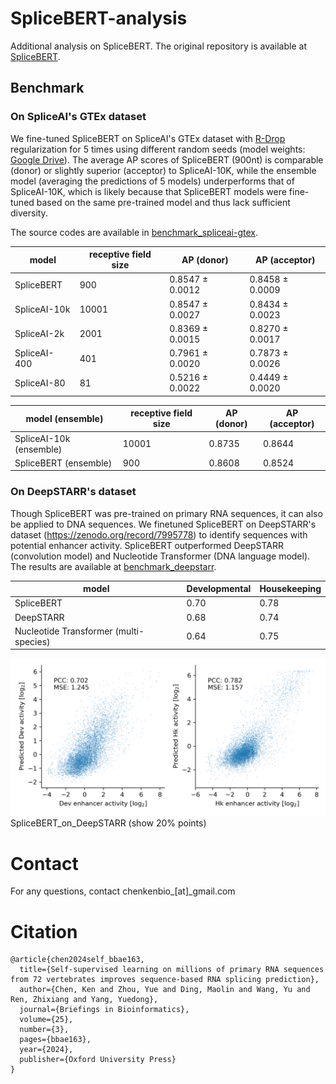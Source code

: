 # SpliceBERT-analysis
Additional analysis on SpliceBERT. 
The original repository is available at [SpliceBERT](https://github.com/biomed-AI/SpliceBERT).


## Benchmark

### On SpliceAI's GTEx dataset

We fine-tuned SpliceBERT on SpliceAI's GTEx dataset with [R-Drop](https://proceedings.neurips.cc/paper/2021/hash/5a66b9200f29ac3fa0ae244cc2a51b39-Abstract.html) regularization for 5 times using different random seeds (model weights: [Google Drive](https://drive.google.com/file/d/1sUrsKbe0HJfLmNxqcNkmZccy835V0UFP/view?usp=sharing)). 
The average AP scores of SpliceBERT (900nt) is comparable (donor) or slightly superior (acceptor) to SpliceAI-10K, 
while the ensemble model (averaging the predictions of 5 models) underperforms that of SpliceAI-10K, 
which is likely because that SpliceBERT models were fine-tuned based on the same pre-trained model and thus lack sufficient diversity.

The source codes are available in [benchmark_spliceai-gtex](./benchmark_spliceai-gtex).

| model | receptive field size | AP (donor) | AP (acceptor) |  
| --- | --- | --- | ---- |  
SpliceBERT  | 900  | 0.8547 $\pm$ 0.0012  | 0.8458 $\pm$ 0.0009 |  
SpliceAI-10k  | 10001  | 0.8547 $\pm$ 0.0027  | 0.8434 $\pm$ 0.0023 |  
SpliceAI-2k  | 2001 | 0.8369 $\pm$ 0.0015  | 0.8270 $\pm$ 0.0017 |  
SpliceAI-400  | 401 | 0.7961 $\pm$ 0.0020  | 0.7873 $\pm$ 0.0026 |  
SpliceAI-80  | 81 | 0.5216 $\pm$ 0.0022  | 0.4449 $\pm$ 0.0020 |  


| model (ensemble) | receptive field size | AP (donor) | AP (acceptor) |  
| --- | --- | --- | ---- |  
SpliceAI-10k (ensemble)  | 10001  | 0.8735  | 0.8644 |  
SpliceBERT (ensemble)  | 900  | 0.8608  | 0.8524 |  


### On DeepSTARR's dataset

Though SpliceBERT was pre-trained on primary RNA sequences, it can also be applied to DNA sequences.
We finetuned SpliceBERT on DeepSTARR's dataset (https://zenodo.org/record/7995778) to identify sequences with potential enhancer activity. 
SpliceBERT outperformed DeepSTARR (convolution model) and Nucleotide Transformer (DNA language model).
The results are available at [benchmark_deepstarr](./benchmark_deepstarr).

| model | Developmental | Housekeeping |
| --- | --- | --- |  
SpliceBERT  | 0.70 | 0.78 |  
DeepSTARR | 0.68 | 0.74 |  
Nucleotide Transformer (multi-species) | 0.64 | 0.75 |  

<img src="./benchmark_deepstarr/splicebert_on_deepstarr.png"> SpliceBERT_on_DeepSTARR (show 20% points) </img>



# Contact
For any questions, contact chenkenbio_[at]_gmail.com

# Citation

```TeX
@article{chen2024self_bbae163,
  title={Self-supervised learning on millions of primary RNA sequences from 72 vertebrates improves sequence-based RNA splicing prediction},
  author={Chen, Ken and Zhou, Yue and Ding, Maolin and Wang, Yu and Ren, Zhixiang and Yang, Yuedong},
  journal={Briefings in Bioinformatics},
  volume={25},
  number={3},
  pages={bbae163},
  year={2024},
  publisher={Oxford University Press}
}
```
